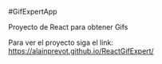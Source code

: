 #GifExpertApp

Proyecto de React para obtener Gifs

Para ver el proyecto siga el link: https://alainprevot.github.io/ReactGifExpert/
